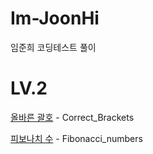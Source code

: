 # Im-JoonHi
임준희 코딩테스트 풀이

# LV.2
[올바른 괄호](https://school.programmers.co.kr/learn/courses/30/lessons/12945) - Correct_Brackets


[피보나치 수](https://school.programmers.co.kr/learn/courses/30/lessons/12909) - Fibonacci_numbers
